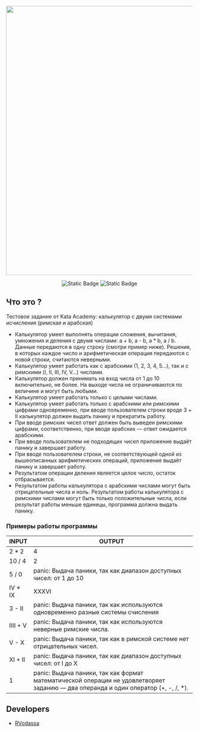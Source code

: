 <p align="center">
      <img src="https://i.ibb.co/ncyc7K0/2024-06-06-10-31-10.png" width="726">
</p>

<p align="center">
   <img alt="Static Badge" src="https://img.shields.io/badge/Last%20version-1.0-brightgreen">
   <img alt="Static Badge" src="https://img.shields.io/badge/Language-Golang-blue">
</p>

## Что это ? 
Тестовое задание от Kata Academy: калькулятор с двумя системами исчисления (римская и арабская)

- Калькулятор умеет выполнять операции сложения, вычитания, умножения и деления с двумя числами: a + b, a - b, a * b, a / b. Данные передаются в одну строку (смотри пример ниже). Решения, в которых каждое число и арифметическая операция передаются с новой строки, считаются неверными.
- Калькулятор умеет работать как с арабскими (1, 2, 3, 4, 5…), так и с римскими (I, II, III, IV, V…) числами.
- Калькулятор должен принимать на вход числа от 1 до 10 включительно, не более. На выходе числа не ограничиваются по величине и могут быть любыми.
- Калькулятор умеет работать только с целыми числами.
- Калькулятор умеет работать только с арабскими или римскими цифрами одновременно, при вводе пользователем строки вроде 3 + II калькулятор должен выдать панику и прекратить работу.
- При вводе римских чисел ответ должен быть выведен римскими цифрами, соответственно, при вводе арабских — ответ ожидается арабскими. 
- При вводе пользователем не подходящих чисел приложение выдаёт панику и завершает работу. 
- При вводе пользователем строки, не соответствующей одной из вышеописанных арифметических операций, приложение выдаёт панику и завершает работу. 
- Результатом операции деления является целое число, остаток отбрасывается.
- Результатом работы калькулятора с арабскими числами могут быть отрицательные числа и ноль. Результатом работы калькулятора с римскими числами могут быть только положительные числа, если результат работы меньше единицы, программа должна выдать панику. 

### Примеры работы программы
|INPUT                |OUTPUT                    
|----------------|------------------
|2 * 2           | 4
|10 / 4          | 2            
|  5 / 0         | panic: Выдача паники, так как диапазон доступных чисел: от 1 до 10
| IV * IX				 | XXXVI
|3 - II					 | panic: Выдача паники, так как используются одновременно разные системы счисления
|		IIII + V		 | panic: Выдача паники, так как используются неверные римские числа.
| V - X  				 | panic: Выдача паники, так как в римской системе нет отрицательных чисел.
| XI + II        | panic: Выдача паники, так как диапазон доступных чисел: от I до X
| 1							 |panic: Выдача паники, так как формат математической операции не удовлетворяет заданию — два операнда и один оператор (+, -, /, *).


## Developers

- [RVodassa](https://github.com/RVodassa)

